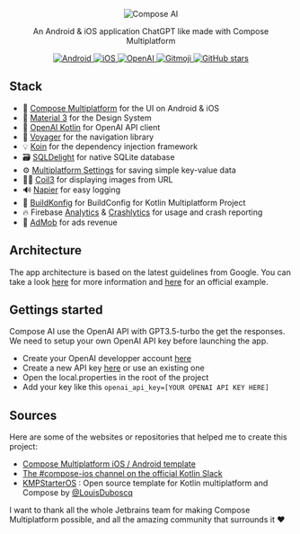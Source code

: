 <p align="center">
  <img src="https://github.com/EBfVince/ComposeAI/assets/24540801/02e51744-c826-4d7b-af2e-b509fb8af3f5" alt="Compose AI" />
</p>

<p align="center">An Android & iOS application ChatGPT like made with Compose Multiplatform</p>
  
<p align="center">
  
  <a href="https://www.jetbrains.com/fr-fr/lp/compose-multiplatform/">
    <img src="https://img.shields.io/badge/-android-brightgreen" alt="Android">
  </a>
  
  <a href="https://www.jetbrains.com/fr-fr/lp/compose-multiplatform/">
    <img src="https://img.shields.io/badge/-iOS-lightgrey" alt="iOS">
  </a>
  
  <a href="https://openai.com/">
    <img src="https://img.shields.io/badge/AI-OpenAI-blueviolet" alt="OpenAI">
  </a>
  
  <a href="https://gitmoji.dev">
    <img src="https://img.shields.io/badge/gitmoji-%20😜%20😍-FFDD67.svg" alt="Gitmoji">
  </a>
    
  <a href="https://github.com/EBfVince/ComposeAI/stargazers">
    <img alt="GitHub stars" src="https://img.shields.io/github/stars/EBfVince/ComposeAI">
  </a>
  
</p>

## Stack

- 💄 [Compose Multiplatform](https://github.com/JetBrains/compose-multiplatform) for the UI on Android & iOS
- 🎨 [Material 3](https://material.io/) for the Design System
- 🧠 [OpenAI Kotlin](https://github.com/aallam/openai-kotlin) for OpenAI API client
- 🧭 [Voyager](https://github.com/adrielcafe/voyager) for the navigation library
- 💡 [Koin](https://insert-koin.io/) for the dependency injection framework
- 🗃️ [SQLDelight](https://github.com/cashapp/sqldelight) for native SQLite database
- ⚙️ [Multiplatform Settings](https://github.com/russhwolf/multiplatform-settings) for saving simple key-value data
- 🧑‍🎨 [Coil3](https://coil-kt.github.io/coil/upgrading_to_coil3/) for displaying images from URL
- 🔊 [Napier](https://github.com/AAkira/Napier) for easy logging
- 🔨 [BuildKonfig](https://github.com/yshrsmz/BuildKonfig) for BuildConfig for Kotlin Multiplatform Project
- 🔥 Firebase [Analytics](https://firebase.google.com/docs/analytics) & [Crashlytics](https://firebase.google.com/docs/crashlytics) for usage and crash reporting
- 💸 [AdMob](http://admob.google.com/) for ads revenue

## Architecture

The app architecture is based on the latest guidelines from Google. You can take a look [here](https://developer.android.com/topic/architecture?hl=fr) for more information and [here](https://github.com/android/nowinandroid) for an official example.

## Gettings started

Compose AI use the OpenAI API with GPT3.5-turbo the get the responses. We need to setup your own OpenAI API key before launching the app.

- Create your OpenAI developper account [here](https://platform.openai.com/)
- Create a new API key [here](https://platform.openai.com/account/api-keys) or use an existing one
- Open the local.properties in the root of the project
- Add your key like this `openai_api_key=[YOUR OPENAI API KEY HERE]`

## Sources

Here are some of the websites or repositories that helped me to create this project:

- [Compose Multiplatform iOS / Android template](https://github.com/JetBrains/compose-multiplatform-ios-android-template)
- [The #compose-ios channel on the official Kotlin Slack](https://kotlinlang.slack.com/archives/C0346LWVBJ4/p1678888063176359)
- [KMPStarterOS](https://github.com/AppKickstarter/KMPStarterOS) : Open source template for Kotlin multiplatform and Compose by [@LouisDuboscq](https://github.com/LouisDuboscq)

I want to thank all the whole Jetbrains team for making Compose Multiplatform possible, and all the amazing community that surrounds it ❤️
